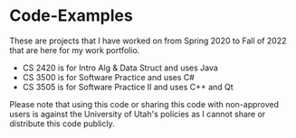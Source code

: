 # Code-Examples
These are projects that I have worked on from Spring 2020 to Fall of 2022 that are here for my work portfolio. 

- CS 2420 is for Intro Alg & Data Struct and uses Java
- CS 3500 is for Software Practice and uses C#
- CS 3505 is for Software Practice II and uses C++ and Qt

Please note that using this code or sharing this code with non-approved users is against the University of Utah's policies as I cannot share or distribute this code publicly.

